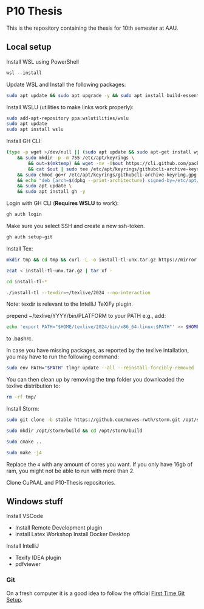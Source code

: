 # P10 Thesis
This is the repository containing the thesis for 10th semester at AAU.

## Local setup
Install WSL using PowerShell
```powershell
wsl --install
```

Update WSL and Install the following packages: 
```bash
sudo apt update && sudo apt upgrade -y && sudo apt install build-essential git cmake libboost-all-dev libcln-dev libgmp-dev libginac-dev automake libglpk-dev libhwloc-dev libz3-dev libxerces-c-dev libeigen3-dev doxygen libyaml-tiny-perl libfile-homedir-perl python-is-python3 libconfig-yaml-perl libyaml-tiny-perl libfile-homedir-perl graphviz
```

Install WSLU (utilities to make links work properly): 
```bash
sudo add-apt-repository ppa:wslutilities/wslu
sudo apt update
sudo apt install wslu
```

Install GH CLI: 
```bash
(type -p wget >/dev/null || (sudo apt update && sudo apt-get install wget -y)) \
	&& sudo mkdir -p -m 755 /etc/apt/keyrings \
        && out=$(mktemp) && wget -nv -O$out https://cli.github.com/packages/githubcli-archive-keyring.gpg \
        && cat $out | sudo tee /etc/apt/keyrings/githubcli-archive-keyring.gpg > /dev/null \
	&& sudo chmod go+r /etc/apt/keyrings/githubcli-archive-keyring.gpg \
	&& echo "deb [arch=$(dpkg --print-architecture) signed-by=/etc/apt/keyrings/githubcli-archive-keyring.gpg] https://cli.github.com/packages stable main" | sudo tee /etc/apt/sources.list.d/github-cli.list > /dev/null \
	&& sudo apt update \
	&& sudo apt install gh -y
```

Login with GH CLI (**Requires WSLU** to work): 
```bash
gh auth login
```

Make sure you select SSH and create a new ssh-token.
```bash
gh auth setup-git
```

Install Tex: 
```bash
mkdir tmp && cd tmp && curl -L -o install-tl-unx.tar.gz https://mirror.ctan.org/systems/texlive/tlnet/install-tl-unx.tar.gz
```

```bash
zcat < install-tl-unx.tar.gz | tar xf -
```

```bash
cd install-tl-*
```

```bash
./install-tl --texdir=~/texlive/2024 --no-interaction
```

Note: texdir is relevant to the IntelliJ TeXiFy plugin.

prepend ~/texlive/YYYY/bin/PLATFORM to your PATH 
e.g., add:
```bash
echo 'export PATH="$HOME/texlive/2024/bin/x86_64-linux:$PATH"' >> $HOME/.bashrc 
```

to .bashrc.

In case you have missing packages, as reported by the texlive intallation, you may have to run the following command: 
```bash
sudo env PATH="$PATH" tlmgr update --all --reinstall-forcibly-removed
```

You can then clean up by removing the tmp folder you downloaded the texlive distribution to:
```bash
rm -rf tmp/
```

Install Storm: 
```bash
sudo git clone -b stable https://github.com/moves-rwth/storm.git /opt/storm
```

```bash
sudo mkdir /opt/storm/build && cd /opt/storm/build
```

```bash
sudo cmake ..
```

```bash
sudo make -j4
```

Replace the `4` with any amount of cores you want. If you only have 16gb of ram, you might not be able to run with more than 2.

Clone CuPAAL and P10-Thesis repositories.

## Windows stuff
Install VSCode
- Install Remote Development plugin
- install Latex Workshop
Install Docker Desktop

Install IntelliJ
- Texify IDEA plugin
- pdfviewer


### Git
On a fresh computer it is a good idea to follow the official [First Time Git Setup](https://git-scm.com/book/en/v2/Getting-Started-First-Time-Git-Setup).
